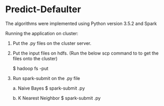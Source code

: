 # Predict-Defaulter

The algorithms were implemented using Python version 3.5.2 and Spark 


Running the application on cluster:

1) Put the .py files on the cluster server. 

2) Put the input files on hdfs. (Run the below scp command to to get the files onto the cluster)

   $ hadoop fs -put <cluster file paths> <hdfs path>

3) Run spark-submit on the .py file

	a. Naive Bayes
	   $ spark-submit <filename>.py <path to training data set> <path to test dataset>

	b. K Nearest Neighbor
	   $ spark-submit <filename>.py <k-value> <path to training data set> <path to test dataset>
